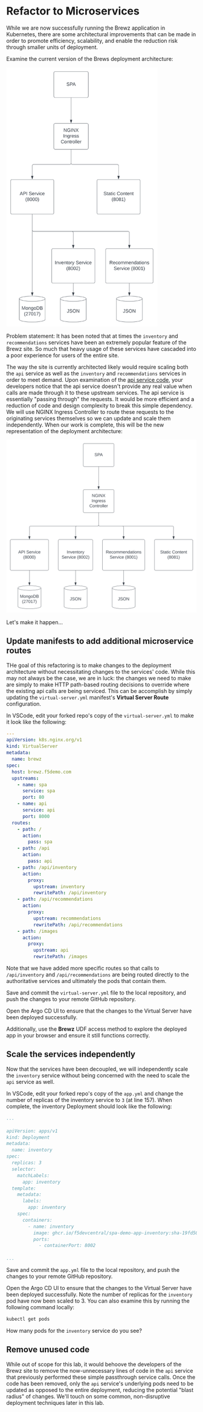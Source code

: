 # Refactor to Microservices

While we are now successfully running the Brewz application in Kubernetes, there are some architectural improvements that can be made in order to promote efficiency, scalability, and enable the reduction risk through smaller units of deployment.

Examine the current version of the Brews deployment architecture:

<img src="../assets/brews-k8s-initial.svg" alt="Initial k8s arch" width="400"/>

Problem statement: It has been noted that at times the `inventory` and `recommendations` services have been an extremely popular feature of the Brewz site. So much that heavy usage of these services have cascaded into a poor experience for users of the entire site. 

The way the site is currently architected likely would require scaling both the `api` service as well as the `inventory` and `recommendations` services in order to meet demand. Upon examination of the [api service code](https://github.com/f5devcentral/spa-demo-app/blob/19fd503004a8e3ab5a01eb7eddcac56da165f1c8/api/src/server.js#L121), your developers notice that the api service doesn't provide any real value when calls are made through it to these upstream services. The api service is essentially "passing through" the requests. It would be more efficient and a reduction of code and design complexity to break this simple dependency. We will use NGINX Ingress Controller to route these requests to the originating services themselves so we can update and scale them independently. When our work is complete, this will be the new representation of the deployment architecture:

<img src="../assets/brews-k8s-refactor.svg" alt="Refactored k8s arch" width="600"/>

Let's make it happen...

## Update manifests to add additional microservice routes

THe goal of this refactoring is to make changes to the deployment architecture without necessitating changes to the services' code. While this may not always be the case, we are in luck: the changes we need to make are simply to make HTTP path-based routing decisions to override where the existing api calls are being serviced. This can be accomplish by simply updating the `virtual-server.yml` manifest's **Virtual Server Route** configuration. 

In VSCode, edit your forked repo's copy of the `virtual-server.yml` to make it look like the following:

```yaml
---
apiVersion: k8s.nginx.org/v1
kind: VirtualServer
metadata:
  name: brewz
spec:
  host: brewz.f5demo.com
  upstreams:
    - name: spa
      service: spa
      port: 80
    - name: api
      service: api
      port: 8000
  routes:
    - path: /
      action:
        pass: spa
    - path: /api
      action:
        pass: api
    - path: /api/inventory
      action:
        proxy:
          upstream: inventory
          rewritePath: /api/inventory
    - path: /api/recommendations
      action:
        proxy:
          upstream: recommendations
          rewritePath: /api/recommendations
    - path: /images
      action:
        proxy:
          upstream: api
          rewritePath: /images

```

Note that we have added more specific routes so that calls to `/api/inventory` and `/api/recommendations` are being routed directly to the authoritative services and ultimately the pods that contain them.

Save and commit the `virtual-server.yml` file to the local repository, and push the changes to your remote GitHub repository. 

Open the Argo CD UI to ensure that the changes to the Virtual Server have been deployed successfully.

Additionally, use the **Brewz** UDF access method to explore the deployed app in your browser and ensure it still functions correctly.

## Scale the services independently

Now that the services have been decoupled, we will independently scale the `inventory` service without being concerned with the need to scale the `api` service as well.

In VSCode, edit your forked repo's copy of the `app.yml` and change the number of replicas of the inventory service to `3` (at line 157). When complete, the inventory Deployment should look like the following:

```yaml
...

apiVersion: apps/v1
kind: Deployment
metadata:
  name: inventory
spec:
  replicas: 3
  selector:
    matchLabels:
      app: inventory
  template:
    metadata:
      labels:
        app: inventory
    spec:
      containers:
        - name: inventory
          image: ghcr.io/f5devcentral/spa-demo-app-inventory:sha-19fd503
          ports:
            - containerPort: 8002

...
```

Save and commit the `app.yml` file to the local repository, and push the changes to your remote GitHub repository.

Open the Argo CD UI to ensure that the changes to the Virtual Server have been deployed successfully. Note the number of replicas for the `inventory` pod have now been scaled to 3. You can also examine this by running the following command locally:

```bash
kubectl get pods
```

How many pods for the `inventory` service do you see?

## Remove unused code
While out of scope for this lab, it would behoove the developers of the Brewz site to remove the now-unnecessary lines of code in the `api` service that previously performed these simple passthrough service calls. Once the code has been removed, only the `api` service's underlying pods need to be updated as opposed to the entire deployment, reducing the potential "blast radius" of changes. We'll touch on some common, non-disruptive deployment techniques later in this lab.
